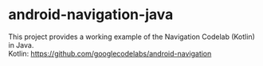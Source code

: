 # android-navigation-java

This project provides a working example of the Navigation Codelab (Kotlin) in Java.  
Kotlin: https://github.com/googlecodelabs/android-navigation
